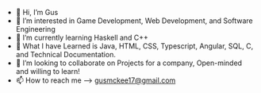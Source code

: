 - 👋 Hi, I’m Gus
- 👀 I’m interested in Game Development, Web Development, and Software Engineering
- 🌱 I’m currently learning Haskell and C++
- 🧠 What I have Learned is Java, HTML, CSS, Typescript, Angular, SQL, C, and Technical Documentation.
- 💞️ I’m looking to collaborate on Projects for a company, Open-minded and willing to learn!
- 📫 How to reach me --> gusmckee17@gmail.com


